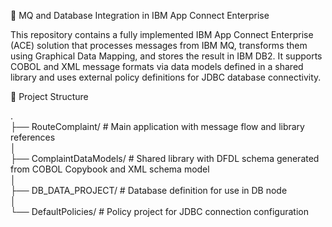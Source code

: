 📨 MQ and Database Integration in IBM App Connect Enterprise  

This repository contains a fully implemented IBM App Connect Enterprise (ACE) solution that processes messages from IBM MQ, transforms them using Graphical Data Mapping, and stores the result in IBM DB2. It supports COBOL and XML message formats via data models defined in a shared library and uses external policy definitions for JDBC database connectivity.

📂 Project Structure

.  
├── RouteComplaint/            # Main application with message flow and library references  
│  
├── ComplaintDataModels/       # Shared library with DFDL schema generated from COBOL Copybook and XML schema model  
│  
├── DB_DATA_PROJECT/           # Database definition for use in DB node  
│  
└── DefaultPolicies/           # Policy project for JDBC connection configuration  
